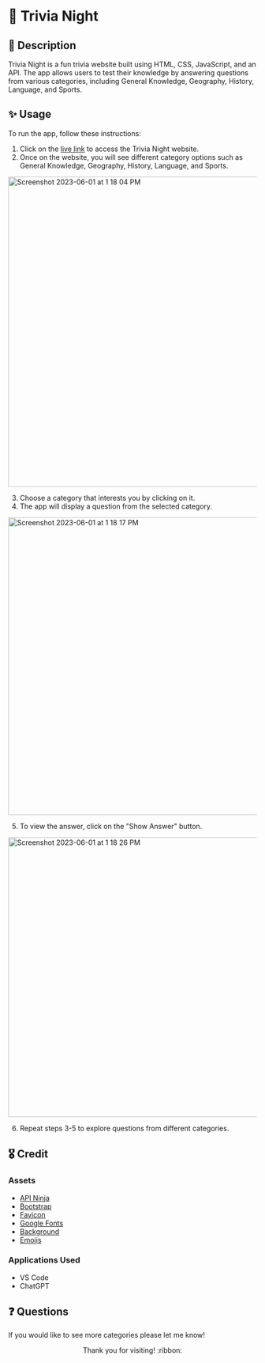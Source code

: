 # :thinking: Trivia Night

## :page_facing_up: Description

Trivia Night is a fun trivia website built using HTML, CSS, JavaScript, and an API. The app allows users to test their knowledge by answering questions from various categories, including General Knowledge, Geography, History, Language, and Sports.

## :sparkles: Usage

To run the app, follow these instructions:

1. Click on the [live link](https://hbarry89.github.io/Trivia-Night/) to access the Trivia Night website.
2. Once on the website, you will see different category options such as General Knowledge, Geography, History, Language, and Sports.

<img width="627" alt="Screenshot 2023-06-01 at 1 18 04 PM" src="https://github.com/hbarry89/Trivia-Night/assets/106551259/901dec0f-4296-466b-be4f-2f8f55bd3619">

3. Choose a category that interests you by clicking on it.
4. The app will display a question from the selected category.

<img width="602" alt="Screenshot 2023-06-01 at 1 18 17 PM" src="https://github.com/hbarry89/Trivia-Night/assets/106551259/f76d8b67-ffef-45ab-b56c-ce8b9f013f3c">

5. To view the answer, click on the "Show Answer" button.

<img width="566" alt="Screenshot 2023-06-01 at 1 18 26 PM" src="https://github.com/hbarry89/Trivia-Night/assets/106551259/2a8487a1-6ad2-42a5-b9c9-d43cf09b5a07">

6. Repeat steps 3-5 to explore questions from different categories.

## :medal_military: Credit

### Assets

- [API Ninja](https://api-ninjas.com/) 
- [Bootstrap](https://getbootstrap.com/)
- [Favicon](https://favicon.io/)
- [Google Fonts](https://fonts.google.com/)
- [Background](https://www.makeuseof.com/css-background-patterns-examples/)
- [Emojis](https://github.com/ikatyang/emoji-cheat-sheet)


### Applications Used
- VS Code
- ChatGPT

## :question: Questions

If you would like to see more categories please let me know!

<p align="center">Thank you for visiting! :ribbon:</p>
